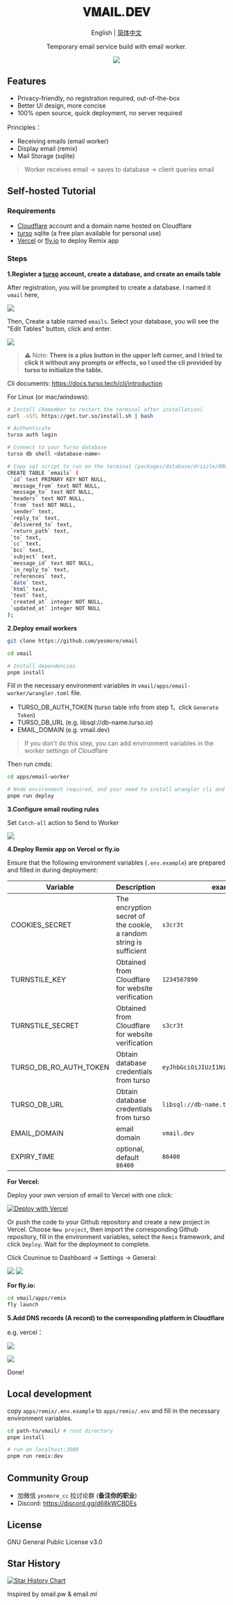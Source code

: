 <div align="center">
  <h1>𝐕𝐌𝐀𝐈𝐋.𝐃𝐄𝐕</h1>
  <p>English | <a href="/README.md">简体中文</a></p>
  <p>Temporary email service build with email worker.</p>
  <img src="https://img.inke.app/file/beb0212f96c6cd37eaeb8.jpg"/>
</div>

## Features

- Privacy-friendly, no registration required, out-of-the-box
- Better UI design, more concise
- 100% open source, quick deployment, no server required

Principles： 

- Receiving emails (email worker)
- Display email (remix)
- Mail Storage (sqlite)

> Worker receives email -> saves to database -> client queries email

## Self-hosted Tutorial

### Requirements

- [Cloudflare](https://dash.cloudflare.com/) account and a domain name hosted on Cloudflare
- [turso](https://turso.tech) sqlite (a free plan available for personal use)
- [Vercel](https://vercel.com) or [fly.io](https://fly.io) to deploy Remix app

### Steps

**1.Register a [turso](https://turso.tech) account, create a database, and create an emails table**

After registration, you will be prompted to create a database. I named it `vmail` here,

![](https://img.inke.app/file/3773b481c78c9087140b1.png)

Then, Create a table named `emails`. Select your database, you will see the "Edit Tables" button, click and enter.

![](https://img.inke.app/file/d49086f9b450edd5a2cef.png)

> ⚠️ Note: **There is a plus button in the upper left corner, and I tried to click it without any prompts or effects, so I used the cli provided by turso to initialize the table.**

Cli documents: https://docs.turso.tech/cli/introduction

For Linux (or mac/windows):

```bash
# Install (Remember to restart the terminal after installation)
curl -sSfL https://get.tur.so/install.sh | bash

# Authenticate
turso auth login

# Connect to your Turso database
turso db shell <database-name>

# Copy sql script to run on the terminal (packages/database/drizzle/0000_sturdy_arclight.sql)
CREATE TABLE `emails` (
 `id` text PRIMARY KEY NOT NULL,
 `message_from` text NOT NULL,
 `message_to` text NOT NULL,
 `headers` text NOT NULL,
 `from` text NOT NULL,
 `sender` text,
 `reply_to` text,
 `delivered_to` text,
 `return_path` text,
 `to` text,
 `cc` text,
 `bcc` text,
 `subject` text,
 `message_id` text NOT NULL,
 `in_reply_to` text,
 `references` text,
 `date` text,
 `html` text,
 `text` text,
 `created_at` integer NOT NULL,
 `updated_at` integer NOT NULL
);
```

**2.Deploy email workers**

```bash
git clone https://github.com/yesmore/vmail

cd vmail

# Install dependencies
pnpm install
```

Fill in the necessary environment variables in `vmail/apps/email-worker/wrangler.toml` file.

- TURSO_DB_AUTH_TOKEN (turso table info from step 1，click `Generate Token`)
- TURSO_DB_URL (e.g. libsql://db-name.turso.io)
- EMAIL_DOMAIN (e.g. vmail.dev)

> If you don't do this step, you can add environment variables in the worker settings of Cloudflare

Then run cmds:

```bash
cd apps/email-worker

# Node environment required, and your need to install wrangler cli and login first, see https://developers.cloudflare.com/workers/wrangler/install-and-update
pnpm run deploy
```

**3.Configure email routing rules**

Set `Catch-all` action to Send to Worker

![](https://img.inke.app/file/fa39163411cd35fad0a7f.png)

**4.Deploy Remix app on Vercel or fly.io**

Ensure that the following environment variables (`.env.example`) are prepared and filled in during deployment:

| Variable               | Description                                                        | example                                |
| ---------------------- | ------------------------------------------------------------------ | -------------------------------------- |
| COOKIES_SECRET         | The encryption secret of the cookie, a random string is sufficient | `s3cr3t`                               |
| TURNSTILE_KEY          | Obtained from Cloudflare for website verification                  | `1234567890`                           |
| TURNSTILE_SECRET       | Obtained from Cloudflare for website verification                  | `s3cr3t`                               |
| TURSO_DB_RO_AUTH_TOKEN | Obtain database credentials from turso                             | `eyJhbGciOiJIUzI1NiIsInR5cCI6IkpXVCJ9` |
| TURSO_DB_URL           | Obtain database credentials from turso                             | `libsql://db-name.turso.io`            |
| EMAIL_DOMAIN           | email domain                                                       | `vmail.dev`                            |
| EXPIRY_TIME            | optional, default `86400`                                          | `86400`                                |

**For Vercel:**

Deploy your own version of email to Vercel with one click:

[![Deploy with Vercel](https://vercel.com/button)](https://vercel.com/new/clone?repository-url=https%3A%2F%2Fgithub.com%2Fyesmore%2Fvmail&env=COOKIES_SECRET&env=TURNSTILE_KEY&env=TURNSTILE_SECRET&env=TURSO_DB_RO_AUTH_TOKEN&env=TURSO_DB_URL&env=EMAIL_DOMAIN&project-name=vmail&repository-name=vmail)

Or push the code to your Github repository and create a new project in Vercel. Choose `New project`, then import the corresponding Github repository, fill in the environment variables, select the `Remix` framework, and click `Deploy`. Wait for the deployment to complete.

Click Couninue to Dashboard -> Settings -> General:

![](https://img.inke.app/file/573f842ccbefdf8daf319.png)
![](https://img.inke.app/file/36c1566d8c27735bb097d.png)

**For fly.io:** 

```bash
cd vmail/apps/remix 
fly launch
```

**5.Add DNS records (A record) to the corresponding platform in Cloudflare**

e.g. vercel：

![](https://img.inke.app/file/245b71636cd16afcf93c7.png)

![](https://img.inke.app/file/e10af19334fd6a13b7d2e.png)

Done!

## Local development

copy `apps/remix/.env.example` to `apps/remix/.env` and fill in the necessary environment variables.

```bash
cd path-to/vmail/ # root directory
pnpm install

# run on localhost:3000
pnpm run remix:dev
```

## Community Group

- 加微信 `yesmore_cc` 拉讨论群 (**备注你的职业**)
- Discord: https://discord.gg/d68kWCBDEs

## License

GNU General Public License v3.0

## Star History

[![Star History Chart](https://api.star-history.com/svg?repos=yesmore/vmail&type=Date)](https://star-history.com/#yesmore/vmail&Date)

Inspired by smail.pw & email.ml